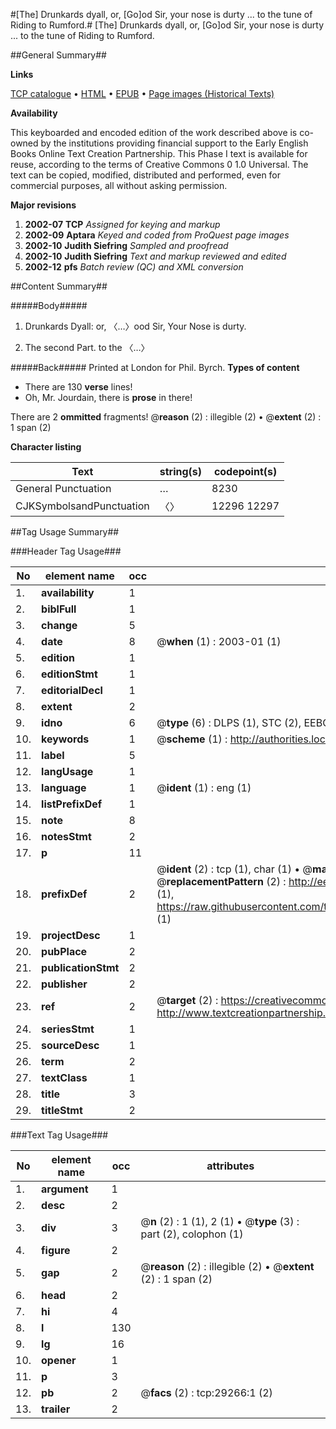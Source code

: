 #[The] Drunkards dyall, or, [Go]od Sir, your nose is durty ... to the tune of Riding to Rumford.#
[The] Drunkards dyall, or, [Go]od Sir, your nose is durty ... to the tune of Riding to Rumford.

##General Summary##

**Links**

[TCP catalogue](http://www.ota.ox.ac.uk/tcp/)  • 
[HTML](http://tei.it.ox.ac.uk/tcp/Texts-HTML/free/A20/A20882.html)  • 
[EPUB](http://tei.it.ox.ac.uk/tcp/Texts-EPUB/free/A20/A20882.epub) • 
[Page images (Historical Texts)](https://data.historicaltexts.jisc.ac.uk/view?pubId=eebo-38160608e&pageId=eebo-38160608e-29266-1)

**Availability**

This keyboarded and encoded edition of the
	       work described above is co-owned by the institutions
	       providing financial support to the Early English Books
	       Online Text Creation Partnership. This Phase I text is
	       available for reuse, according to the terms of Creative
	       Commons 0 1.0 Universal. The text can be copied,
	       modified, distributed and performed, even for
	       commercial purposes, all without asking permission.

**Major revisions**

1. __2002-07__ __TCP__ *Assigned for keying and markup*
1. __2002-09__ __Aptara__ *Keyed and coded from ProQuest page images*
1. __2002-10__ __Judith Siefring__ *Sampled and proofread*
1. __2002-10__ __Judith Siefring__ *Text and markup reviewed and edited*
1. __2002-12__ __pfs__ *Batch review (QC) and XML conversion*

##Content Summary##

#####Body#####

1. Drunkards Dyall: or,
〈…〉ood Sir, Your Nose is durty.

1. The second Part. to the 〈…〉

#####Back#####
Printed at London for Phil. Byrch.
**Types of content**

  * There are 130 **verse** lines!
  * Oh, Mr. Jourdain, there is **prose** in there!

There are 2 **ommitted** fragments! 
 @__reason__ (2) : illegible (2)  •  @__extent__ (2) : 1 span (2)

**Character listing**


|Text|string(s)|codepoint(s)|
|---|---|---|
|General Punctuation|…|8230|
|CJKSymbolsandPunctuation|〈〉|12296 12297|

##Tag Usage Summary##

###Header Tag Usage###

|No|element name|occ|attributes|
|---|---|---|---|
|1.|__availability__|1||
|2.|__biblFull__|1||
|3.|__change__|5||
|4.|__date__|8| @__when__ (1) : 2003-01 (1)|
|5.|__edition__|1||
|6.|__editionStmt__|1||
|7.|__editorialDecl__|1||
|8.|__extent__|2||
|9.|__idno__|6| @__type__ (6) : DLPS (1), STC (2), EEBO-CITATION (1), OCLC (1), VID (1)|
|10.|__keywords__|1| @__scheme__ (1) : http://authorities.loc.gov/ (1)|
|11.|__label__|5||
|12.|__langUsage__|1||
|13.|__language__|1| @__ident__ (1) : eng (1)|
|14.|__listPrefixDef__|1||
|15.|__note__|8||
|16.|__notesStmt__|2||
|17.|__p__|11||
|18.|__prefixDef__|2| @__ident__ (2) : tcp (1), char (1)  •  @__matchPattern__ (2) : ([0-9\-]+):([0-9IVX]+) (1), (.+) (1)  •  @__replacementPattern__ (2) : http://eebo.chadwyck.com/downloadtiff?vid=$1&page=$2 (1), https://raw.githubusercontent.com/textcreationpartnership/Texts/master/tcpchars.xml#$1 (1)|
|19.|__projectDesc__|1||
|20.|__pubPlace__|2||
|21.|__publicationStmt__|2||
|22.|__publisher__|2||
|23.|__ref__|2| @__target__ (2) : https://creativecommons.org/publicdomain/zero/1.0/ (1), http://www.textcreationpartnership.org/docs/. (1)|
|24.|__seriesStmt__|1||
|25.|__sourceDesc__|1||
|26.|__term__|2||
|27.|__textClass__|1||
|28.|__title__|3||
|29.|__titleStmt__|2||


###Text Tag Usage###

|No|element name|occ|attributes|
|---|---|---|---|
|1.|__argument__|1||
|2.|__desc__|2||
|3.|__div__|3| @__n__ (2) : 1 (1), 2 (1)  •  @__type__ (3) : part (2), colophon (1)|
|4.|__figure__|2||
|5.|__gap__|2| @__reason__ (2) : illegible (2)  •  @__extent__ (2) : 1 span (2)|
|6.|__head__|2||
|7.|__hi__|4||
|8.|__l__|130||
|9.|__lg__|16||
|10.|__opener__|1||
|11.|__p__|3||
|12.|__pb__|2| @__facs__ (2) : tcp:29266:1 (2)|
|13.|__trailer__|2||
